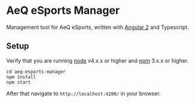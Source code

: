 # AeQ eSports Manager

Management tool for AeQ eSports, written with [Angular 2](https://github.com/angular/angular) and Typescript.

## Setup

Verify that you are running [node](https://nodejs.org/en/) v4.x.x or higher and [npm](https://www.npmjs.com/) 3.x.x or higher.

```
cd aeq-esports-manager
npm install
npm start
```

After that navigate to `http://localhost:4200/` in your browser.
